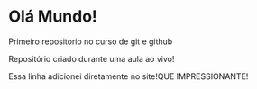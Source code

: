 # Olá Mundo!
 Primeiro repositorio no curso de git e github

Repositório criado durante uma aula ao vivo!

Essa linha adicionei diretamente no site!QUE IMPRESSIONANTE!
